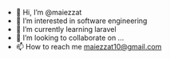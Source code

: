 - 👋 Hi, I’m @maiezzat
- 👀 I’m interested in software engineering
- 🌱 I’m currently learning laravel 
- 💞️ I’m looking to collaborate on ...
- 📫 How to reach me  maiezzat10@gmail.com

<!---
maiezzat/maiezzat is a ✨ special ✨ repository because its `README.md` (this file) appears on your GitHub profile.
You can click the Preview link to take a look at your changes.
--->
